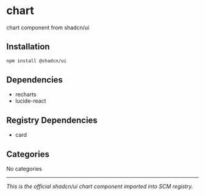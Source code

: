 # chart

chart component from shadcn/ui

## Installation

```bash
npm install @shadcn/ui
```

## Dependencies

- recharts
- lucide-react

## Registry Dependencies

- card

## Categories

No categories

---

*This is the official shadcn/ui chart component imported into SCM registry.*
